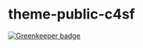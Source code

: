 # theme-public-c4sf

[![Greenkeeper badge](https://badges.greenkeeper.io/brigadehub/theme-public-c4sf.svg)](https://greenkeeper.io/)
